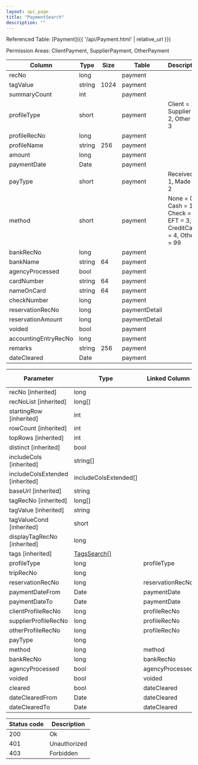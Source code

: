 ```yaml
---
layout: api_page
title: "PaymentSearch"
description: ""
---
```




Referenced Table: [Payment]({{ '/api/Payment.html' | relative_url }})

Permission Areas: ClientPayment, SupplierPayment, OtherPayment

| Column | Type | Size | Table | Description |
| ------ | ---- | ---- | ----- | ----------- |
| recNo | long |  | payment | 
| tagValue | string | 1024 | payment | 
| summaryCount | int |  | payment | 
| profileType | short |  | payment | Client = 1, Supplier = 2, Other = 3
| profileRecNo | long |  | payment | 
| profileName | string | 256 | payment | 
| amount | long |  | payment | 
| paymentDate | Date |  | payment | 
| payType | short |  | payment | Received = 1, Made = 2
| method | short |  | payment | None = 0, Cash = 1, Check = 2, EFT = 3, CreditCard = 4, Other = 99
| bankRecNo | long |  | payment | 
| bankName | string | 64 | payment | 
| agencyProcessed | bool |  | payment | 
| cardNumber | string | 64 | payment | 
| nameOnCard | string | 64 | payment | 
| checkNumber | long |  | payment | 
| reservationRecNo | long |  | paymentDetail | 
| reservationAmount | long |  | paymentDetail | 
| voided | bool |  | payment | 
| accountingEntryRecNo | long |  | payment | 
| remarks | string | 256 | payment | 
| dateCleared | Date |  | payment | 

| Parameter | Type | Linked Column | Linked Parameter | Description |
| --------- | ---- | ------------- | ---------------- | ----------- |
| recNo [inherited] | long |  |  | 
| recNoList [inherited] | long[] |  |  | 
| startingRow [inherited] | int |  |  | 
| rowCount [inherited] | int |  |  | 
| topRows [inherited] | int |  |  | 
| distinct [inherited] | bool |  |  | 
| includeCols [inherited] | string[] |  |  | 
| includeColsExtended [inherited] | includeColsExtended[] |  |  | 
| baseUrl [inherited] | string |  |  | 
| tagRecNo [inherited] | long[] |  |  | 
| tagValue [inherited] | string |  |  | 
| tagValueCond [inherited] | short |  | tagValue | See [StringCompare]({{ '/api/StringCompare.html' | relative_url }})
| displayTagRecNo [inherited] | long |  |  | 
| tags [inherited] | [TagsSearch[]](/TagsSearch) |  |  | 
| profileType | long | profileType |  | 
| tripRecNo | long |  |  | 
| reservationRecNo | long | reservationRecNo |  | 
| paymentDateFrom | Date | paymentDate |  | 
| paymentDateTo | Date | paymentDate |  | 
| clientProfileRecNo | long | profileRecNo |  | 
| supplierProfileRecNo | long | profileRecNo |  | 
| otherProfileRecNo | long | profileRecNo |  | 
| payType | long |  |  | 
| method | long | method |  | 
| bankRecNo | long | bankRecNo |  | 
| agencyProcessed | bool | agencyProcessed |  | 
| voided | bool | voided |  | 
| cleared | bool | dateCleared |  | 
| dateClearedFrom | Date | dateCleared |  | 
| dateClearedTo | Date | dateCleared |  | 

| Status code | Description |
| ----------- | ----------- |
| 200 | Ok |
| 401 | Unauthorized |
| 403 | Forbidden |


